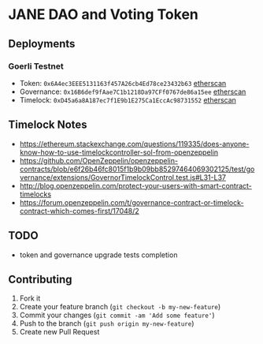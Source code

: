 # JANE DAO and Voting Token

## Deployments

### Goerli Testnet
* Token: `0x6A4ec3EEE5131163f457A26cb4Ed78ce23432b63` [etherscan](https://goerli.etherscan.io/token/0x6A4ec3EEE5131163f457A26cb4Ed78ce23432b63)
* Governance: `0x16B6def9fAae7C1b1218Da97CFf0767de86a15ee` [etherscan](https://goerli.etherscan.io/address/0x16B6def9fAae7C1b1218Da97CFf0767de86a15ee)
* Timelock: `0xD45a6a8A187ec7f1E9b1E275Ca1EccAc98731552` [etherscan](https://goerli.etherscan.io/address/0xD45a6a8A187ec7f1E9b1E275Ca1EccAc98731552)

## Timelock Notes
* https://ethereum.stackexchange.com/questions/119335/does-anyone-know-how-to-use-timelockcontroller-sol-from-openzeppelin
* https://github.com/OpenZeppelin/openzeppelin-contracts/blob/e6f26b46fc8015f1b9b09bb85297464069302125/test/governance/extensions/GovernorTimelockControl.test.js#L31-L37
* http://blog.openzeppelin.com/protect-your-users-with-smart-contract-timelocks
* https://forum.openzeppelin.com/t/governance-contract-or-timelock-contract-which-comes-first/17048/2

## TODO
* token and governance upgrade tests completion

## Contributing
1. Fork it
2. Create your feature branch (`git checkout -b my-new-feature`)
3. Commit your changes (`git commit -am 'Add some feature'`)
4. Push to the branch (`git push origin my-new-feature`)
5. Create new Pull Request